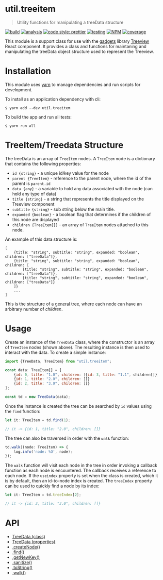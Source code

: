 # util.treeitem

> Utility functions for manipulating a treeData structure

[![build](https://travis-ci.org/jmquigley/util.treeitem.svg?branch=master)](https://travis-ci.org/jmquigley/util.treeitem)
[![analysis](https://img.shields.io/badge/analysis-tslint-9cf.svg)](https://palantir.github.io/tslint/)
[![code style: prettier](https://img.shields.io/badge/code_style-prettier-ff69b4.svg?style=flat-square)](https://github.com/prettier/prettier)
[![testing](https://img.shields.io/badge/testing-jest-blue.svg)](https://facebook.github.io/jest/)
[![NPM](https://img.shields.io/npm/v/util.treeitem.svg)](https://www.npmjs.com/package/util.treeitem)
[![coverage](https://coveralls.io/repos/github/jmquigley/util.treeitem/badge.svg?branch=master)](https://coveralls.io/github/jmquigley/util.treeitem?branch=master)

This module is a support class for use with the [gadgets](https://github.com/jmquigley/gadgets) library [Treeview](https://github.com/jmquigley/gadgets/blob/master/docs/lib/treeview/Treeview.md) React component.  It provides a class and functions for maintaning and manipulating the treeData object structure used to represent the Treeview.


# Installation

This module uses [yarn](https://yarnpkg.com/en/) to manage dependencies and run scripts for development.

To install as an application dependency with cli:

```
$ yarn add --dev util.treeitem
```

To build the app and run all tests:

```
$ yarn run all
```


# TreeItem/Treedata Structure

The treeData is an array of `TreeItem` nodes.  A `TreeItem` node is a dictionary that contains the following properties:

- `id {string}` - a unique id/key value for the node
- `parent {TreeItem}` - reference to the parent node, where the id of the parent is `parent.id`
- `data {any}` - a variable to hold any data associated with the node (can hold any type of data)
- `title {string}` - a string that represents the title displayed on the Treeview component
- `subtitle {string}` - sub string below the main title.
- `expanded {boolean}` - a boolean flag that determines if the children of this node are displayed
- `children {TreeItem[]}` - an array of `TreeItem` nodes attached to this node.

An example of this data structure is:


    [
        {title: "string", subtitle: "string", expanded: "boolean", children: ["treeData"]},
        {title: "string", subtitle: "string", expanded: "boolean", children: [
            {title: "string", subtitle: "string", expanded: "boolean", children: ["treeData"]},
            {title: "string", subtitle: "string", expanded: "boolean", children: ["treeData"]}
        ]}
        ...
    ]

This is the structure of a [general tree](http://www.cs.cmu.edu/~clo/www/CMU/DataStructures/Lessons/lesson4_1.htm), where each node can have an arbitrary number of *children*.


# Usage

Create an instance of the `TreeData` class, where the constructor is an array of `TreeItem` nodes (shown above).  The resulting instance is then used to interact with the data.  To create a simple instance:

```javascript
import {TreeData, TreeItem} from "util.treeitem";

const data: TreeItem[] = [
    {id: 0, title: "1.0", children: [{id: 3, title: "1.1", children[]}]}
    {id: 1, title: "2.0", children: []}
    {id: 2, title: "3.0", children: []}
];

const td = new TreeData(data);
```

Once the instance is created the tree can be searched by `id` values using the `find` function:

```javascript
let it: TreeItem = td.find(1);

// it -> {id: 1, title: "2.0", children: []}
```

The tree can also be traversed in order with the `walk` function:

```javascript
td.walk((node: TreeItem) => {
    log.info('node: %O', node);
});
```

The `walk` function will visit each node in the tree in order invoking a callback function as each node is encountered.  The callback receives a reference to each node.  If the `useindex` property is set when the class is created, which it is by default, then an id-to-node index is created.  The `treeIndex` property can be used to quickly find a node by its index:

```javascript
let it: TreeItem = td.treeIndex[2];

// it -> {id: 2, title: "3.0", children: []}
```


# API

- [TreeData (class)](docs/index.md#TreeData)
- [TreeData (properties)](docs/index.md#new_TreeData_new)
- [.createNode()](docs/index.md#TreeData+createNode)
- [.find()](docs/index.md#TreeData+find)
- [.getNewKey()](docs/index.md#TreeData+getNewKey)
- [.sanitize()](docs/index.md#TreeData+sanitize)
- [.toString()](docs/index.md#TreeData+toString)
- [.walk()](docs/index.md#TreeData+walk)
